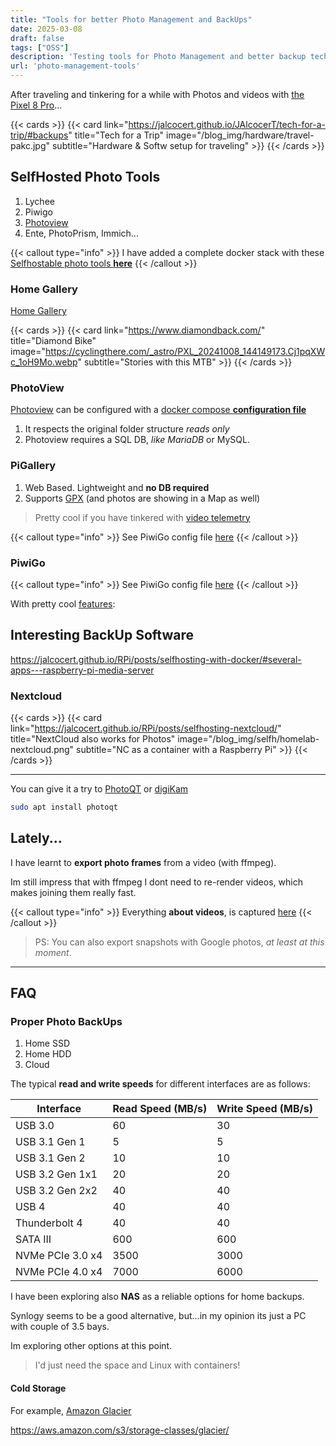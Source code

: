 ```yaml
---
title: "Tools for better Photo Management and BackUps"
date: 2025-03-08
draft: false
tags: ["OSS"]
description: 'Testing tools for Photo Management and better backup techniques.'
url: 'photo-management-tools'
---
```


After traveling and tinkering for a while with Photos and videos with [the Pixel 8 Pro](https://jalcocert.github.io/JAlcocerT/pixel-8-pro-tricks/)...


{{< cards >}}
  {{< card link="https://jalcocert.github.io/JAlcocerT/tech-for-a-trip/#backups" title="Tech for a Trip" image="/blog_img/hardware/travel-pakc.jpg" subtitle="Hardware & Softw setup for traveling" >}}
{{< /cards >}}



## SelfHosted Photo Tools

1. Lychee
2. Piwigo
3. [Photoview](#photoview)
4. Ente, PhotoPrism, Immich...


{{< callout type="info" >}}
I have added a complete docker stack with these [Selfhostable photo tools **here**](https://github.com/JAlcocerT/Docker/blob/main/Z_Dockge/stacks/z_photo_backup/compose.yaml)
{{< /callout >}}


### Home Gallery


[Home Gallery](https://noted.lol/home-gallery-a-simple-self-hosted-photo-gallery/)


{{< cards >}}
  {{< card link="https://www.diamondback.com/" title="Diamond Bike" image="https://cyclingthere.com/_astro/PXL_20241008_144149173.Cj1pqXWc_1oH9Mo.webp" subtitle="Stories with this MTB" >}}
{{< /cards >}}

### PhotoView

[Photoview](https://fossengineer.com/selfhosting-Photoview-docker/) can be configured with a [docker compose **configuration file**](https://github.com/JAlcocerT/Docker/blob/main/Backups/Photos/Photoview_docker-compose.yml)


1. It respects the original folder structure *reads only*
2. Photoview requires a SQL DB, *like MariaDB* or MySQL.

### PiGallery

1. Web Based. Lightweight and **no DB required**
2. Supports [GPX](https://jalcocert.github.io/JAlcocerT/geospatial-data/) (and photos are showing in a Map as well)

> Pretty cool if you have tinkered with [video telemetry](https://jalcocert.github.io/JAlcocerT/dji-oa5pro-firmware-updates/#extracting-telemetry-data-from-gph9)


{{< callout type="info" >}}
See PiwiGo config file [here](https://github.com/JAlcocerT/Docker/blob/main/Backups/Photos/PiGallery_docker-compose.yml)
{{< /callout >}}



### PiwiGo

{{< callout type="info" >}}
See PiwiGo config file [here](https://github.com/JAlcocerT/Docker/blob/main/Backups/Photos/Piwigo_Docker-compose.yml)
{{< /callout >}}

With pretty cool [features](https://piwigo.org/features):



## Interesting BackUp Software

https://jalcocert.github.io/RPi/posts/selfhosting-with-docker/#several-apps---raspberry-pi-media-server

### Nextcloud

<!--
![alt text](/blog_img/selfh/homelab-nextcloud.png) 
-->


{{< cards >}}
  {{< card link="https://jalcocert.github.io/RPi/posts/selfhosting-nextcloud/" title="NextCloud also works for Photos" image="/blog_img/selfh/homelab-nextcloud.png" subtitle="NC as a container with a Raspberry Pi" >}}
{{< /cards >}}

---


You can give it a try to [PhotoQT](https://photoqt.org/) or [digiKam](https://www.digikam.org/about/)

```sh
sudo apt install photoqt
```


## Lately...

I have learnt to **export photo frames** from a video (with ffmpeg).

Im still impress that with ffmpeg I dont need to re-render videos, which makes joining them really fast.

{{< callout type="info" >}}
Everything **about videos**, is captured [here](https://github.com/JAlcocerT/YT-Video-Edition)
{{< /callout >}}

> PS: You can also export snapshots with Google photos, *at least at this moment*.

---

## FAQ

### Proper Photo BackUps

1. Home SSD
2. Home HDD
3. Cloud

The typical **read and write speeds** for different interfaces are as follows:

| Interface | Read Speed (MB/s) | Write Speed (MB/s) |
|---|---|---|
| USB 3.0 | 60 | 30 |
| USB 3.1 Gen 1 | 5 | 5 |
| USB 3.1 Gen 2 | 10 | 10 |
| USB 3.2 Gen 1x1 | 20 | 20 |
| USB 3.2 Gen 2x2 | 40 | 40 |
| USB 4 | 40 | 40 |
| Thunderbolt 4 | 40 | 40 |
| SATA III | 600 | 600 |
| NVMe PCIe 3.0 x4 | 3500 | 3000 |
| NVMe PCIe 4.0 x4 | 7000 | 6000 |

I have been exploring also **NAS** as a reliable options for home backups.

Synlogy seems to be a good alternative, but...in my opinion its just a PC with couple of 3.5 bays.

Im exploring other options at this point.

> I'd just need the space and Linux with containers!


#### Cold Storage

For example, [Amazon Glacier](https://www.geeksforgeeks.org/what-is-amazon-glacier/)

https://aws.amazon.com/s3/storage-classes/glacier/